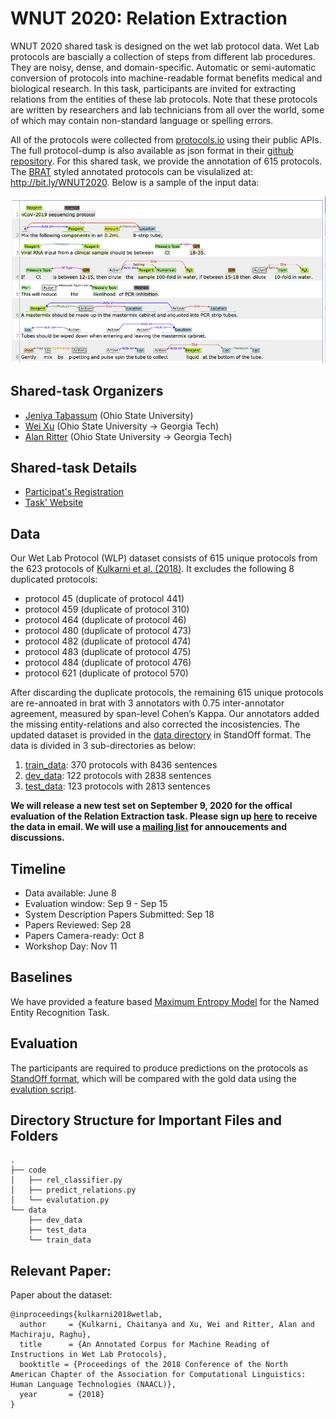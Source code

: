 # WNUT 2020: Relation Extraction 


WNUT 2020 shared task is designed on the wet lab protocol data. Wet Lab protocols are bascially a collection of steps from different lab procedures. They are noisy, dense, and domain-specific. Automatic or semi-automatic conversion of protocols into machine-readable format benefits medical and biological research. In this task, participants are invited for extracting relations from the entities of these lab protocols. Note that these protocols are written by researchers and lab technicians from all over the world, some of which may contain non-standard language or spelling errors. 

 All of the protocols were collected from [protocols.io](https://www.protocols.io/) using their public APIs. The full protocol-dump is also available as json format in their [github repository](https://github.com/protocolsio/protocols). For this shared task, we provide the annotation of 615 protocols. The [BRAT](https://brat.nlplab.org/examples.html) styled annotated protocols can be visulalized at: http://bit.ly/WNUT2020. Below is a sample of the input data:

![nCoV-2019 sequencing protocol](./covid-data.png?raw=true "Title")

## Shared-task Organizers

- [Jeniya Tabassum](https://sites.google.com/site/jeniyatabassum/) (Ohio State University)
- [Wei Xu](https://cocoxu.github.io/) (Ohio State University → Georgia Tech)
- [Alan Ritter](http://aritter.github.io/) (Ohio State University → Georgia Tech)

## Shared-task Details

- [Participat's Registration](https://docs.google.com/forms/d/e/1FAIpQLSem8kMoPeHJKa78xFSat1Iy8FWLFXB6zDG3qiRl92h3kahBUg/viewform) 
- [Task' Website](http://noisy-text.github.io/2020/wlp-task.html) 

## Data

Our Wet Lab Protocol (WLP) dataset consists of 615 unique protocols from the 623 protocols of [Kulkarni et al. (2018)](https://cocoxu.github.io/publications/NAACL_2018_wet_lab_protocols.pdf). It excludes the following 8 duplicated protocols: 

- protocol 45 (duplicate of protocol 441)
- protocol 459 (duplicate of protocol 310)
- protocol 464 (duplicate of protocol 46)
- protocol 480 (duplicate of protocol 473)
- protocol 482 (duplicate of protocol 474)
- protocol 483 (duplicate of protocol 475)
- protocol 484 (duplicate of protocol 476)
- protocol 621 (duplicate of protocol 570)

After discarding the duplicate protocols, the remaining 615 unique protocols are re-annoated in brat with 3 annotators with 0.75 inter-annotator agreement, measured by span-level Cohen’s Kappa. Our annotators added the missing entity-relations and also corrected the incosistencies. The updated dataset is provided in the [data directory](./data/Readme.md) in StandOff format. The data is divided in 3 sub-directories as below:

1) [train_data](./data/train_data/): 370 protocols with 8436 sentences
2) [dev_data](./data/dev_data/): 122 protocols  with 2838 sentences
3) [test_data](./data/test_data/): 123 protocols  with 2813 sentences


**We will release a new test set on September 9, 2020 for the offical evaluation of the Relation Extraction task. Please sign up [here](https://forms.gle/HtnNezLTgkuj4DyQ8) to receive the data in email. We will use a [mailing list](https://groups.google.com/forum/#!forum/wnut2020-sharedtask) for annoucements and discussions.**

## Timeline 

- Data available: June 8
- Evaluation window: Sep 9 - Sep 15
- System Description Papers Submitted: Sep 18
- Papers Reviewed: Sep 28
- Papers Camera-ready: Oct 8
- Workshop Day: Nov 11




## Baselines

We have provided a feature based [Maximum Entropy Model](./code/Readme.md#-The-baseline-relation-extraction-model) for the Named Entity Recognition Task.


## Evaluation

The participants are required to produce predictions on the protocols as [StandOff format](./data/Readme.md#-The-standoff-format:), which will be compared with the gold data using the [evalution script](./code/Readme.md#-The-evaluation-system).

## Directory Structure for Important Files and Folders
```
.
├── code
│   ├── rel_classifier.py
│   ├── predict_relations.py
│   └── evalutation.py
└── data
    ├── dev_data
    ├── test_data
    └── train_data
```
## Relevant Paper:

 Paper about the dataset:
   
	@inproceedings{kulkarni2018wetlab,
	  author     = {Kulkarni, Chaitanya and Xu, Wei and Ritter, Alan and Machiraju, Raghu},
	  title      = {An Annotated Corpus for Machine Reading of Instructions in Wet Lab Protocols},
	  booktitle = {Proceedings of the 2018 Conference of the North American Chapter of the Association for Computational Linguistics: Human Language Technologies (NAACL)},
	  year       = {2018}
	} 

  
